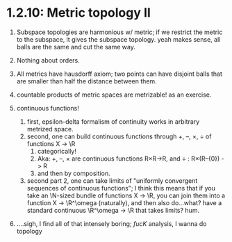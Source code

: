 # 1.2.10: Metric topology II

1. Subspace topologies are harmonious w/ metric; if we restrict the metric to the subspace, it gives the subspace topology. yeah makes sense, all balls are the same and cut the same way.
1. Nothing about orders.
1. All metrics have hausdorff axiom; two points can have disjoint balls that are smaller than half the distance between them.
1. countable products of metric spaces are metrizable! as an exercise.

1. continuous functions!
    1. first, epsilon-delta formalism of continuity works in arbitrary metrized space.
    1. second, one can build continuous functions through +, –, ×, ÷ of functions X -> \R
        1. categorically!
        1. Aka: +, –, × are continuous functions R×R->R, and ÷ : R×(R–{0}) -> R
        1. and then by composition.
    1. second part 2, one can take limits of "uniformly convergent sequences of continuous functions"; I think this means that if you take an \N-sized bundle of functions X -> \R, you can join them into a function X -> \R^\omega (naturally), and then also do...what? have a standard continuous \R^\omega -> \R that takes limits? hum.
1. ....sigh, I find all of that intensely boring; _fucK_ analysis, I wanna do topology